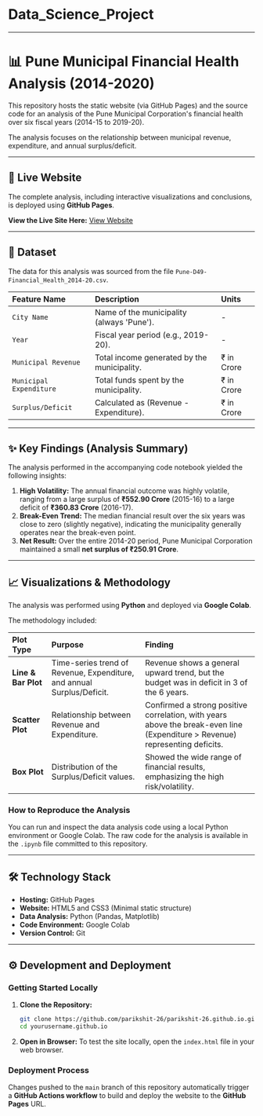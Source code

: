 # Data_Science_Project

-----

# 📊 Pune Municipal Financial Health Analysis (2014-2020)

This repository hosts the static website (via GitHub Pages) and the source code for an analysis of the Pune Municipal Corporation's financial health over six fiscal years (2014-15 to 2019-20).

The analysis focuses on the relationship between municipal revenue, expenditure, and annual surplus/deficit.

-----

## 🚀 Live Website

The complete analysis, including interactive visualizations and conclusions, is deployed using **GitHub Pages**.

**View the Live Site Here:**
[View Website](https://www.google.com/search?q=http://parikshit-26.github.io) 

-----

## 💾 Dataset

The data for this analysis was sourced from the file `Pune-D49-Financial_Health_2014-20.csv`.

| Feature Name | Description | Units |
| :--- | :--- | :--- |
| `City Name` | Name of the municipality (always 'Pune'). | - |
| `Year` | Fiscal year period (e.g., 2019-20). | - |
| `Municipal Revenue` | Total income generated by the municipality. | ₹ in Crore |
| `Municipal Expenditure` | Total funds spent by the municipality. | ₹ in Crore |
| `Surplus/Deficit` | Calculated as (Revenue - Expenditure). | ₹ in Crore |

-----

## ✨ Key Findings (Analysis Summary)

The analysis performed in the accompanying code notebook yielded the following insights:

1.  **High Volatility:** The annual financial outcome was highly volatile, ranging from a large surplus of **₹552.90 Crore** (2015-16) to a large deficit of **₹360.83 Crore** (2016-17).
2.  **Break-Even Trend:** The median financial result over the six years was close to zero (slightly negative), indicating the municipality generally operates near the break-even point.
3.  **Net Result:** Over the entire 2014-20 period, Pune Municipal Corporation maintained a small **net surplus of ₹250.91 Crore**.

-----

## 📈 Visualizations & Methodology

The analysis was performed using **Python** and deployed via **Google Colab**.

The methodology included:

| Plot Type | Purpose | Finding |
| :--- | :--- | :--- |
| **Line & Bar Plot** | Time-series trend of Revenue, Expenditure, and annual Surplus/Deficit. | Revenue shows a general upward trend, but the budget was in deficit in 3 of the 6 years. |
| **Scatter Plot** | Relationship between Revenue and Expenditure. | Confirmed a strong positive correlation, with years above the break-even line (Expenditure \> Revenue) representing deficits. |
| **Box Plot** | Distribution of the Surplus/Deficit values. | Showed the wide range of financial results, emphasizing the high risk/volatility. |

### How to Reproduce the Analysis

You can run and inspect the data analysis code using a local Python environment or Google Colab. The raw code for the analysis is available in the `.ipynb` file committed to this repository.

-----

## 🛠️ Technology Stack

  * **Hosting:** GitHub Pages
  * **Website:** HTML5 and CSS3 (Minimal static structure)
  * **Data Analysis:** Python (Pandas, Matplotlib)
  * **Code Environment:** Google Colab
  * **Version Control:** Git

-----

## ⚙️ Development and Deployment

### Getting Started Locally

1.  **Clone the Repository:**
    ```bash
    git clone https://github.com/parikshit-26/parikshit-26.github.io.git
    cd yourusername.github.io
    ```
2.  **Open in Browser:** To test the site locally, open the `index.html` file in your web browser.

### Deployment Process

Changes pushed to the `main` branch of this repository automatically trigger a **GitHub Actions workflow** to build and deploy the website to the **GitHub Pages** URL.